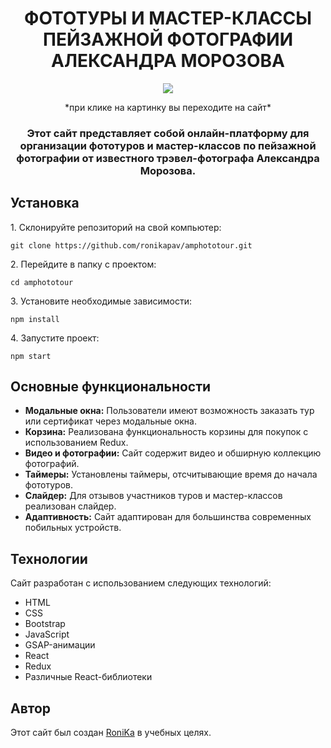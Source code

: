 <h1 align="center">ФОТОТУРЫ И МАСТЕР-КЛАССЫ ПЕЙЗАЖНОЙ ФОТОГРАФИИ АЛЕКСАНДРА МОРОЗОВА</h1>
<div align="center">
<a href="https://amphototour.netlify.app/" target="_blank"><img align="center" src="https://i.ibb.co/zHSngmM/2024-05-31-010104.png" whith="500"/></a>
</div>
<p align="center">*при клике на картинку вы переходите на сайт*</p>
<h3 align="center">Этот сайт представляет собой онлайн-платформу для организации фототуров и мастер-классов по пейзажной фотографии от известного трэвел-фотографа Александра Морозова.</h3>
<h2>Установка</h2>
<p>1. Склонируйте репозиторий на свой компьютер:</p>
<pre><code>git clone https://github.com/ronikapav/amphototour.git</code></pre>
<p>2. Перейдите в папку с проектом:</p>
<pre><code>cd amphototour</code></pre>
<p>3. Установите необходимые зависимости:</p>
<pre><code>npm install</code></pre>
<p>4. Запустите проект:</p>
<pre><code>npm start</code></pre>
<h2>Основные функциональности</h2>
<ul>
<li><b>Модальные окна:</b> Пользователи имеют возможность заказать тур или сертификат через модальные окна.</li>
<li><b>Корзина:</b> Реализована функциональность корзины для покупок с использованием Redux.</li>
<li><b>Видео и фотографии:</b> Сайт содержит видео и обширную коллекцию фотографий.</li>
<li><b>Таймеры:</b> Установлены таймеры, отсчитывающие время до начала фототуров.</li>
<li><b>Слайдер:</b> Для отзывов участников туров и мастер-классов реализован слайдер.</li>
<li><b>Адаптивность:</b> Сайт адаптирован для большинства современных побильных устройств.</li>
</ul>
<h2>Технологии</h2>
<p>Сайт разработан с использованием следующих технологий:</p>
<ul>
<li>HTML</li>
<li>CSS</li>
<li>Bootstrap</li>
<li>JavaScript</li>
<li>GSAP-анимации</li>
<li>React</li>
<li>Redux</li>
<li>Различные React-библиотеки</li>
</ul>
<h2>Автор</h2>
Этот сайт был создан <a href="https://t.me/ronikapav">RoniKa</a> в учебных целях.
